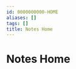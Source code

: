 ```yaml
---
id: 0000000000-HOME
aliases: []
tags: []
title: Notes Home
---
```


# Notes Home

<div id="search"></div>

